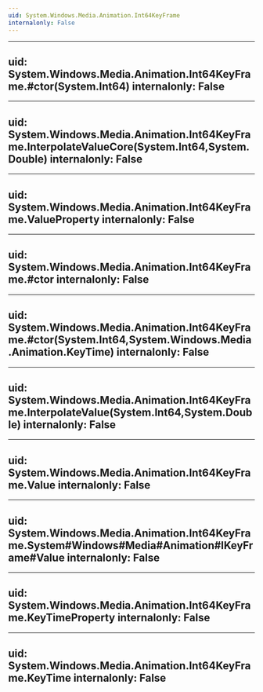 ```yaml
---
uid: System.Windows.Media.Animation.Int64KeyFrame
internalonly: False
---
```


---
uid: System.Windows.Media.Animation.Int64KeyFrame.#ctor(System.Int64)
internalonly: False
---

---
uid: System.Windows.Media.Animation.Int64KeyFrame.InterpolateValueCore(System.Int64,System.Double)
internalonly: False
---

---
uid: System.Windows.Media.Animation.Int64KeyFrame.ValueProperty
internalonly: False
---

---
uid: System.Windows.Media.Animation.Int64KeyFrame.#ctor
internalonly: False
---

---
uid: System.Windows.Media.Animation.Int64KeyFrame.#ctor(System.Int64,System.Windows.Media.Animation.KeyTime)
internalonly: False
---

---
uid: System.Windows.Media.Animation.Int64KeyFrame.InterpolateValue(System.Int64,System.Double)
internalonly: False
---

---
uid: System.Windows.Media.Animation.Int64KeyFrame.Value
internalonly: False
---

---
uid: System.Windows.Media.Animation.Int64KeyFrame.System#Windows#Media#Animation#IKeyFrame#Value
internalonly: False
---

---
uid: System.Windows.Media.Animation.Int64KeyFrame.KeyTimeProperty
internalonly: False
---

---
uid: System.Windows.Media.Animation.Int64KeyFrame.KeyTime
internalonly: False
---
